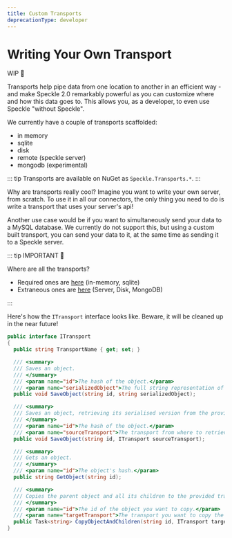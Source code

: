```yaml
---
title: Custom Transports
deprecationType: developer
---
```


<Banner />

# Writing Your Own Transport

WIP 🚧

Transports help pipe data from one location to another in an efficient way - and make Speckle 2.0 remarkably powerful as you can customize where and how this data goes to. This allows you, as a developer, to even use Speckle "without Speckle".

We currently have a couple of transports scaffolded:

- in memory
- sqlite
- disk
- remote (speckle server)
- mongodb (experimental)

::: tip
Transports are available on NuGet as `Speckle.Transports.*`.
:::

Why are transports really cool? Imagine you want to write your own server, from scratch. To use it in all our connectors, the only thing you need to do is write a transport that uses your server's api!

Another use case would be if you want to simultaneously send your data to a MySQL database. We currently do not support this, but using a custom built transport, you can send your data to it, at the same time as sending it to a Speckle server.

::: tip IMPORTANT 🙌

Where are all the transports?

- Required ones are [here](https://github.com/specklesystems/speckle-sharp/tree/master/Core/Core/Transports) (in-memory, sqlite)
- Extraneous ones are [here](https://github.com/specklesystems/speckle-sharp/tree/master/Core/Transports) (Server, Disk, MongoDB)

:::

Here's how the `ITransport` interface looks like. Beware, it will be cleaned up in the near future!

```cs
public interface ITransport
{
  public string TransportName { get; set; }

  /// <summary>
  /// Saves an object.
  /// </summary>
  /// <param name="id">The hash of the object.</param>
  /// <param name="serializedObject">The full string representation of the object.</param>
  public void SaveObject(string id, string serializedObject);

  /// <summary>
  /// Saves an object, retrieving its serialised version from the provided transport.
  /// </summary>
  /// <param name="id">The hash of the object.</param>
  /// <param name="sourceTransport">The transport from where to retrieve it.</param>
  public void SaveObject(string id, ITransport sourceTransport);

  /// <summary>
  /// Gets an object.
  /// </summary>
  /// <param name="id">The object's hash.</param>
  public string GetObject(string id);

  /// <summary>
  /// Copies the parent object and all its children to the provided transport.
  /// </summary>
  /// <param name="id">The id of the object you want to copy.</param>
  /// <param name="targetTransport">The transport you want to copy the object to.</param>
  public Task<string> CopyObjectAndChildren(string id, ITransport targetTransport);
}
```
